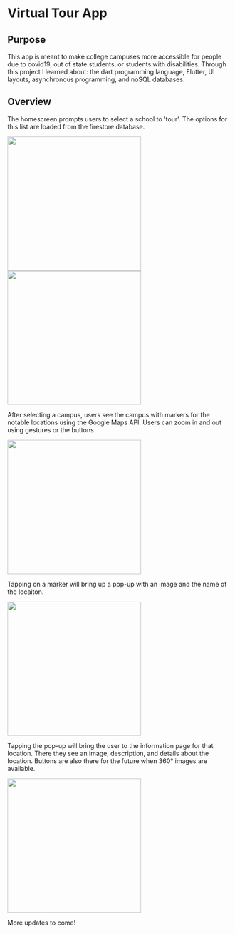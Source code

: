 # Virtual Tour App

## Purpose

This app is meant to make college campuses more accessible for people due to covid19, out of state students, or students with disabilities. Through this project I learned about: the dart programming language, Flutter, UI layouts, asynchronous programming, and noSQL databases.

## Overview

The homescreen prompts users to select a school to 'tour'. The options for this list are loaded from the firestore database.

<img src="images/readme%20images/homepage.png?raw=true" width="300"> <img src="images/readme%20images/homepage%20selector.png?raw=true" width="300"> 

After selecting a campus, users see the campus with markers for the notable locations using the Google Maps API. Users can zoom in and out using gestures or the buttons

<img src="images/readme%20images/mappage.png?raw=true" width="300"> 

Tapping on a marker will bring up a pop-up with an image and the name of the locaiton.

<img src="images/readme%20images/mappage%20infowindow.png?raw=true" width="300"> 

Tapping the pop-up will bring the user to the information page for that location. There they see an image, description, and details about the location. Buttons are also there for the future when 360° images are available.

<img src="images/readme%20images/infopage.png?raw=true" width="300"> 

More updates to come!
